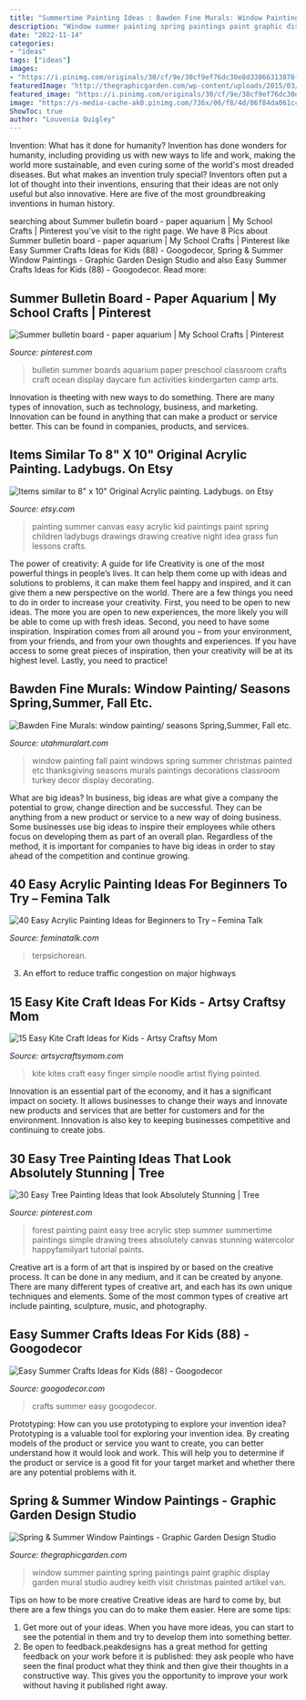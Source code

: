 ```yaml
---
title: "Summertime Painting Ideas : Bawden Fine Murals: Window Painting/ Seasons Spring,summer, Fall Etc."
description: "Window summer painting spring paintings paint graphic display garden mural studio audrey keith visit christmas painted artikel van"
date: "2022-11-14"
categories:
- "ideas"
tags: ["ideas"]
images:
- "https://i.pinimg.com/originals/30/cf/9e/30cf9ef76dc30e8d33866313876f89ee.jpg"
featuredImage: "http://thegraphicgarden.com/wp-content/uploads/2015/03/sept-24-10-160x246.jpg"
featured_image: "https://i.pinimg.com/originals/30/cf/9e/30cf9ef76dc30e8d33866313876f89ee.jpg"
image: "https://s-media-cache-ak0.pinimg.com/736x/06/f8/4d/06f84da061cc71f5fa4b96ac8a0b12d4.jpg"
ShowToc: true
author: "Louvenia Quigley"
---
```



Invention: What has it done for humanity?
Invention has done wonders for humanity, including providing us with new ways to life and work, making the world more sustainable, and even curing some of the world's most dreaded diseases. But what makes an invention truly special? Inventors often put a lot of thought into their inventions, ensuring that their ideas are not only useful but also innovative. Here are five of the most groundbreaking inventions in human history.

	

		
searching about Summer bulletin board - paper aquarium | My School Crafts | Pinterest you've visit to the right page. We have 8 Pics about Summer bulletin board - paper aquarium | My School Crafts | Pinterest like Easy Summer Crafts Ideas for Kids (88) - Googodecor, Spring &amp; Summer Window Paintings - Graphic Garden Design Studio and also Easy Summer Crafts Ideas for Kids (88) - Googodecor. Read more:
		
    
## Summer Bulletin Board - Paper Aquarium | My School Crafts | Pinterest

<img loading=lazy src="https://s-media-cache-ak0.pinimg.com/736x/06/f8/4d/06f84da061cc71f5fa4b96ac8a0b12d4.jpg" onerror="this.onerror=null;this.src='https://tse4.mm.bing.net/th?id=OIP.TLrdFOeLXo2cIZ8Ni40TGQHaFj&amp;pid=15.1';" alt="Summer bulletin board - paper aquarium | My School Crafts | Pinterest">

_Source: pinterest.com_

>bulletin summer boards aquarium paper preschool classroom crafts craft ocean display daycare fun activities kindergarten camp arts. 

	

Innovation is theeting with new ways to do something. There are many types of innovation, such as technology, business, and marketing. Innovation can be found in anything that can make a product or service better. This can be found in companies, products, and services.

    
## Items Similar To 8&quot; X 10&quot; Original Acrylic Painting. Ladybugs. On Etsy

<img loading=lazy src="https://img0.etsystatic.com/016/0/7316904/il_570xN.463962222_kb5x.jpg" onerror="this.onerror=null;this.src='https://tse2.mm.bing.net/th?id=OIP.l2434S-mhhRTBiaw8n2E1QHaJ4&amp;pid=15.1';" alt="Items similar to 8&quot; x 10&quot; Original Acrylic painting. Ladybugs. on Etsy">

_Source: etsy.com_

>painting summer canvas easy acrylic kid paintings paint spring children ladybugs drawings drawing creative night idea grass fun lessons crafts. 

	

The power of creativity: A guide for life
Creativity is one of the most powerful things in people’s lives. It can help them come up with ideas and solutions to problems, it can make them feel happy and inspired, and it can give them a new perspective on the world.
There are a few things you need to do in order to increase your creativity. First, you need to be open to new ideas. The more you are open to new experiences, the more likely you will be able to come up with fresh ideas. Second, you need to have some inspiration. Inspiration comes from all around you – from your environment, from your friends, and from your own thoughts and experiences. If you have access to some great pieces of inspiration, then your creativity will be at its highest level. Lastly, you need to practice!

    
## Bawden Fine Murals: Window Painting/ Seasons Spring,Summer, Fall Etc.

<img loading=lazy src="http://3.bp.blogspot.com/-DN0Ap9FRNek/TjsZcYCT8eI/AAAAAAAAA50/1JhGFPY1_Ps/s1600/thanksgiving+window+turkey+1.jpg" onerror="this.onerror=null;this.src='https://tse3.mm.bing.net/th?id=OIP.OHoH1FLcY5coGZi2dA1aDAAAAA&amp;pid=15.1';" alt="Bawden Fine Murals: window painting/ seasons Spring,Summer, Fall etc.">

_Source: utahmuralart.com_

>window painting fall paint windows spring summer christmas painted etc thanksgiving seasons murals paintings decorations classroom turkey decor display decorating. 

	

What are big ideas?
In business, big ideas are what give a company the potential to grow, change direction and be successful. They can be anything from a new product or service to a new way of doing business. 
Some businesses use big ideas to inspire their employees while others focus on developing them as part of an overall plan. Regardless of the method, it is important for companies to have big ideas in order to stay ahead of the competition and continue growing.

    
## 40 Easy Acrylic Painting Ideas For Beginners To Try – Femina Talk

<img loading=lazy src="https://www.feminatalk.com/wp-content/uploads/2019/09/Easy-Acrylic-Painting-Ideas-for-Beginners00034.jpg" onerror="this.onerror=null;this.src='https://tse3.mm.bing.net/th?id=OIP.us-vKcxU-cLaBuh6iTTNoAHaJ0&amp;pid=15.1';" alt="40 Easy Acrylic Painting Ideas for Beginners to Try – Femina Talk">

_Source: feminatalk.com_

>terpsichorean. 

	

3. An effort to reduce traffic congestion on major highways 

    
## 15 Easy Kite Craft Ideas For Kids - Artsy Craftsy Mom

<img loading=lazy src="https://i0.wp.com/artsycraftsymom.com/content/uploads/2015/01/Finger-painted-Kites.jpg?resize=680%2C428&amp;ssl=1" onerror="this.onerror=null;this.src='https://tse1.mm.bing.net/th?id=OIP.DsW32gODUj_QOAWcJdU8XgHaEq&amp;pid=15.1';" alt="15 Easy Kite Craft Ideas for Kids - Artsy Craftsy Mom">

_Source: artsycraftsymom.com_

>kite kites craft easy finger simple noodle artist flying painted. 

	

Innovation is an essential part of the economy, and it has a significant impact on society. It allows businesses to change their ways and innovate new products and services that are better for customers and for the environment. Innovation is also key to keeping businesses competitive and continuing to create jobs.

    
## 30 Easy Tree Painting Ideas That Look Absolutely Stunning | Tree

<img loading=lazy src="https://i.pinimg.com/originals/30/cf/9e/30cf9ef76dc30e8d33866313876f89ee.jpg" onerror="this.onerror=null;this.src='https://tse4.mm.bing.net/th?id=OIP.A-MPZr6Stw-Y6cm2AylwjQHaJg&amp;pid=15.1';" alt="30 Easy Tree Painting Ideas that look Absolutely Stunning | Tree">

_Source: pinterest.com_

>forest painting paint easy tree acrylic step summer summertime paintings simple drawing trees absolutely canvas stunning watercolor happyfamilyart tutorial paints. 

	

Creative art is a form of art that is inspired by or based on the creative process. It can be done in any medium, and it can be created by anyone. There are many different types of creative art, and each has its own unique techniques and elements. Some of the most common types of creative art include painting, sculpture, music, and photography.

    
## Easy Summer Crafts Ideas For Kids (88) - Googodecor

<img loading=lazy src="https://i1.wp.com/googodecor.com/wp-content/uploads/2019/03/Easy-Summer-Crafts-Ideas-for-Kids-88.jpg?fit=1200%2C1600&amp;ssl=1" onerror="this.onerror=null;this.src='https://tse2.mm.bing.net/th?id=OIP.90QMC8aJc1UuLtHYwlKvSQHaJ4&amp;pid=15.1';" alt="Easy Summer Crafts Ideas for Kids (88) - Googodecor">

_Source: googodecor.com_

>crafts summer easy googodecor. 

	

Prototyping: How can you use prototyping to explore your invention idea?
Prototyping is a valuable tool for exploring your invention idea. By creating models of the product or service you want to create, you can better understand how it would look and work. This will help you to determine if the product or service is a good fit for your target market and whether there are any potential problems with it.

    
## Spring &amp; Summer Window Paintings - Graphic Garden Design Studio

<img loading=lazy src="http://thegraphicgarden.com/wp-content/uploads/2015/03/sept-24-10-160x246.jpg" onerror="this.onerror=null;this.src='https://tse4.mm.bing.net/th?id=OIP._FKgRK6sm9LL76pEnlKB9QAAAA&amp;pid=15.1';" alt="Spring &amp; Summer Window Paintings - Graphic Garden Design Studio">

_Source: thegraphicgarden.com_

>window summer painting spring paintings paint graphic display garden mural studio audrey keith visit christmas painted artikel van. 

	

Tips on how to be more creative
Creative ideas are hard to come by, but there are a few things you can do to make them easier. Here are some tips: 
1. Get more out of your ideas. When you have more ideas, you can start to see the potential in them and try to develop them into something better. 
2. Be open to feedback.peakdesigns has a great method for getting feedback on your work before it is published: they ask people who have seen the final product what they think and then give their thoughts in a constructive way. This gives you the opportunity to improve your work without having it published right away.

